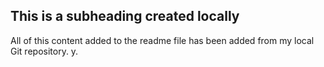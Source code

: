 ## This is a subheading created locally

All of this content added to the readme file has been added from my local Git repository.
y.